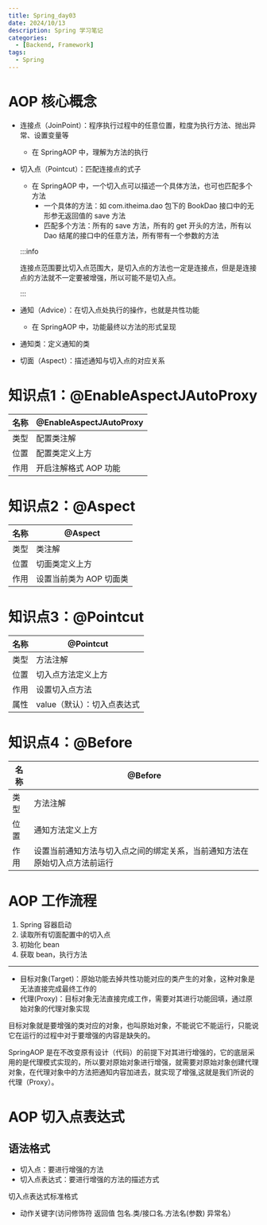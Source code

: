 ```yaml
---
title: Spring_day03
date: 2024/10/13
description: Spring 学习笔记
categories: 
  - [Backend, Framework]
tags: 
  - Spring
---
```


# AOP 核心概念

- 连接点（JoinPoint）：程序执行过程中的任意位置，粒度为执行方法、抛出异常、设置变量等

  - 在 SpringAOP 中，理解为方法的执行

- 切入点（Pointcut）：匹配连接点的式子

  - 在 SpringAOP 中，一个切入点可以描述一个具体方法，也可也匹配多个方法
    - 一个具体的方法：如 com.itheima.dao 包下的 BookDao 接口中的无形参无返回值的 save 方法
    - 匹配多个方法：所有的 save 方法，所有的 get 开头的方法，所有以 Dao 结尾的接口中的任意方法，所有带有一个参数的方法

  :::info

  连接点范围要比切入点范围大，是切入点的方法也一定是连接点，但是是连接点的方法就不一定要被增强，所以可能不是切入点。

  :::

- 通知（Advice）：在切入点处执行的操作，也就是共性功能

  - 在 SpringAOP 中，功能最终以方法的形式呈现

- 通知类：定义通知的类

- 切面（Aspect）：描述通知与切入点的对应关系

# 知识点1：@EnableAspectJAutoProxy 

| 名称 | @EnableAspectJAutoProxy |
| ---- | ----------------------- |
| 类型 | 配置类注解              |
| 位置 | 配置类定义上方          |
| 作用 | 开启注解格式 AOP 功能   |

# 知识点2：@Aspect

| 名称 | @Aspect                 |
| ---- | ----------------------- |
| 类型 | 类注解                  |
| 位置 | 切面类定义上方          |
| 作用 | 设置当前类为 AOP 切面类 |

# 知识点3：@Pointcut 

| 名称 | @Pointcut                   |
| ---- | --------------------------- |
| 类型 | 方法注解                    |
| 位置 | 切入点方法定义上方          |
| 作用 | 设置切入点方法              |
| 属性 | value（默认）：切入点表达式 |

# 知识点4：@Before

| 名称 | @Before                                                      |
| ---- | ------------------------------------------------------------ |
| 类型 | 方法注解                                                     |
| 位置 | 通知方法定义上方                                             |
| 作用 | 设置当前通知方法与切入点之间的绑定关系，当前通知方法在原始切入点方法前运行 |

# AOP 工作流程

1. Spring 容器启动
2. 读取所有切面配置中的切入点
3. 初始化 bean
4. 获取 bean，执行方法

------

- 目标对象(Target)：原始功能去掉共性功能对应的类产生的对象，这种对象是无法直接完成最终工作的
- 代理(Proxy)：目标对象无法直接完成工作，需要对其进行功能回填，通过原始对象的代理对象实现

目标对象就是要增强的类对应的对象，也叫原始对象，不能说它不能运行，只能说它在运行的过程中对于要增强的内容是缺失的。

SpringAOP 是在不改变原有设计（代码）的前提下对其进行增强的，它的底层采用的是代理模式实现的，所以要对原始对象进行增强，就需要对原始对象创建代理对象，在代理对象中的方法把通知内容加进去，就实现了增强,这就是我们所说的代理（Proxy）。

# AOP 切入点表达式

## 语法格式

- 切入点：要进行增强的方法
- 切入点表达式：要进行增强的方法的描述方式

切入点表达式标准格式

- 动作关键字(访问修饰符 返回值 包名.类/接口名.方法名(参数) 异常名）



